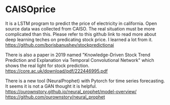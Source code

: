 # CAISOprice
It is a LSTM program to predict the price of electricity in california. Open source data was collected from CAISO. 
The real situation must be more complicated than this. Please refer to this github link to read more about deep learning teches on predicating stock price. I learned a lot from it.
https://github.com/borisbanushev/stockpredictionai



There is also a paper in 2019 named "Knowledge-Driven Stock Trend Prediction and Explanation via Temporal Convolutional Network" which shows the real light for stock prediction.
https://core.ac.uk/download/pdf/222446995.pdf



There is a new tool (NeuralProphet) with Pytorch for time series forecasting. It seems it is not a GAN thought it is helpful.
https://ourownstory.github.io/neural_prophet/model-overview/
https://github.com/ourownstory/neural_prophet

